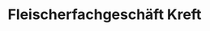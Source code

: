 ---
title: "Fleischerfachgeschäft Kreft"
url: /thale/fleischerfachgeschaeft-kreft/
shop: Metzgerei
---